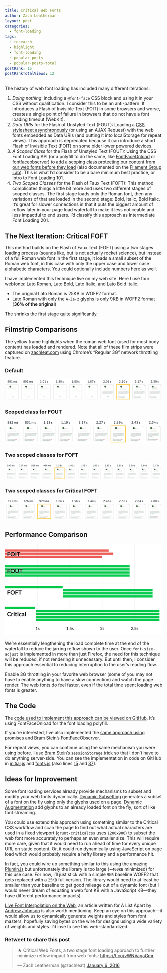 ```yaml
---
title: Critical Web Fonts
author: Zach Leatherman
layout: post
categories:
  - font-loading
tags:
  - research
  - highlight
  - font-loading
  - popular-posts
  - popular-posts-total
postRank: 15
postRankTotalViews: 12
---
```


The history of web font loading has included many different iterations:

1. *Doing nothing*: including a `@font-face` CSS block and using it in your CSS without qualification. I consider this to be an anti-pattern. It introduces a Flash of Invisible Text (FOIT) in some browsers and worse, creates a single point of failure in browsers that do not have a font loading timeout (WebKit).
1. *Data URIs* for the Flash of Unstyled Text (FOUT): Loading a [CSS stylesheet asynchronously](https://www.filamentgroup.com/lab/font-loading.html) (or using an AJAX Request) with the web fonts embedded as Data URIs (and putting it into localStorage for repeat views). This approach is deprecated because it can introduce a short Flash of Invisible Text (FOIT) on some older lower powered devices.
1. *A Scoped Class* for the Flash of Unstyled Text (FOUT): Using the CSS Font Loading API (or a polyfill to do the same, like [FontFaceOnload](https://github.com/zachleat/fontfaceonload/) or [fontfaceobserver](https://github.com/bramstein/fontfaceobserver)) to [add a scoping class protecting our content from our web fonts before they load](https://dev.opera.com/articles/better-font-face/) (also documented on the [Filament Group Lab](https://www.filamentgroup.com/lab/font-events.html)). This is what I’d consider to be a bare minimum best practice, or Intro to Font Loading 101.
1. *Two Scoped Classes* for the Flash of Faux Text (FOFT): This method complicates things a little bit more and uses two different stages of scoped classes. The first stage loads only the Roman font, then any variations of that are loaded in the second stage: Bold, Italic, Bold Italic. It’s great for slower connections in that it puts the biggest amount of reflow later in your page load waterfall to make it less noticeable and less impactful to end users. I’d classify this approach as Intermediate Font Loading 201.

## The Next Iteration: Critical FOFT

This method builds on the Flash of Faux Text (FOFT) using a two stages loading process (sounds like, but is not actually rocket science), but instead of a full Roman web font in the first stage, it loads a small subset of the Roman web font, in this case with only the upper case and lower case alphabetic characters. You could optionally include numbers here as well.

I have implemented this technique live on my web site. Here I use four webfonts: Lato Roman, Lato Bold, Lato Italic, and Lato Bold Italic.

* The original Lato Roman is 25KB in WOFF2 format.
* Lato Roman with only the `A-Za-z` glyphs is only 9KB in WOFF2 format (**36% of the original**)

The shrinks the first stage quite significantly.

## Filmstrip Comparisons

The yellow frame highlights when the roman web font (used for most body content) has loaded and rendered. Note that all of these film strips were captured on [zachleat.com](http://www.zachleat.com/web/) using Chrome’s “Regular 3G” network throttling feature.

### Default

<img src="/web/img/posts/critical-fonts/default-3.png" alt="Default Font Loading Filmstrip showing FOIT" class="primary">

### Scoped class for FOUT

<img src="/web/img/posts/critical-fonts/fout-1.png" alt="Font Loading Filmstrip showing FOUT" class="primary">

### Two scoped classes for FOFT

<img src="/web/img/posts/critical-fonts/foft-1.png" alt="Font Loading Filmstrip showing FOFT" class="primary">

### Two scoped classes for Critical FOFT

<img src="/web/img/posts/critical-fonts/critical-foft-2.png" alt="Font Loading Filmstrip showing Critical + FOFT" class="primary">

## Performance Comparison

<img src="/web/img/posts/critical-fonts/benchmarks.svg" onerror="this.src='/web/img/posts/critical-fonts/benchmarks.png'; this.onerror=null;" alt="A visual comparison showing the waterfalls for Default, FOUT, FOFT, and Critical FOFT">

We’re essentially lengthening the load complete time at the end of the waterfall to reduce the jarring reflow shown to the user. Once `font-size-adjust` is implemented in more than just Firefox, the need for this technique will be reduced, if not rendering it unnecessary. But until then, I consider this approach essential to reducing interruption to the user’s reading flow.

Enable 3G throttling in your favorite web browser (some of you may not have to enable anything to have a slow connection) and watch the page render. The web fonts do feel faster, even if the total time spent loading web fonts is greater.

## The Code

The [code used to implement this approach can be viewed on GitHub](https://github.com/zachleat/zachleat.com/blob/5369a74e3edf32e861d5b0bfdbf0177dbc3e596f/web/js/fonts.js). It’s using FontFaceOnload for the font loading polyfill.

If you’re interested, I’ve also implemented the [same approach using promises and Bram Stein’s FontFaceObserver](https://github.com/zachleat/zachleat.com/blob/5369a74e3edf32e861d5b0bfdbf0177dbc3e596f/web/js/fonts-fontfaceobserver.js).

For repeat views, you can continue using the same mechanism you were using before. I use [Bram Stein’s `sessionStorage` trick](https://speakerdeck.com/bramstein/web-fonts-performance?slide=115) so that I don’t have to do anything server-side. You can see the implementation in code on GitHub in [initial.js](https://github.com/zachleat/zachleat.com/blob/0bf3acde8ad9c7ad99bcd32e2332465004c765ce/web/js/initial.js#L27) and [fonts.js](https://github.com/zachleat/zachleat.com/blob/5369a74e3edf32e861d5b0bfdbf0177dbc3e596f/web/js/fonts.js#L6) (also lines [15](https://github.com/zachleat/zachleat.com/blob/5369a74e3edf32e861d5b0bfdbf0177dbc3e596f/web/js/fonts.js#L15) and [37](https://github.com/zachleat/zachleat.com/blob/5369a74e3edf32e861d5b0bfdbf0177dbc3e596f/web/js/fonts.js#L37)).

## Ideas for Improvement

Some font loading services already provide mechanisms to subset and modify your web fonts dynamically. [Dynamic Subsetting](http://www.ascendercorp.us/services/screen-imaging-solutions/dynamicsubsetting) generates a subset of a font on the fly using only the glyphs used on a page. [Dynamic Augmentation](http://blog.typekit.com/2015/06/15/announcing-east-asian-web-font-support/) add glyphs to an already loaded font on the fly, sort of like font streaming.

You could use extend this approach using something similar to the Critical CSS workflow and scan the page to find out what actual characters are used in a fixed viewport (`grunt-criticalcss` uses `1200x900`) to subset the web font more accurately to perhaps an even smaller size. This will require more care, given that it would need to run ahead of time for every unique URL on static content. Or, it could run dynamically using JavaScript on page load which would probably require a hefty library and a performance hit.

In fact, you could wire up something similar to this using the amazing [Plumin.js](http://www.pluminjs.com/) but unfortunately the library is too large (~`400KB` minimized) for this use case. For now, I’ll just stick with a simple `9KB` baseline WOFF2 that gets replaced with a `25KB` full version. The library would need to at least be smaller than your baseline to get good mileage out of a dynamic font (but I would never dream of equating a web font KB with a JavaScript KB—they have different performance impacts).

[Live Font Interpolation on the Web](http://alistapart.com/article/live-font-interpolation-on-the-web), an article written for A List Apart by [Andrew Johnson](https://twitter.com/aetherpoint) is also worth mentioning. Keep an eye on this approach—it would allow us to dynamically generate weights and styles from font masters, hopefully saving bytes on the wire for designs using a wide variety of weights and styles. I’d love to see this web-standardized.

<div class="retweettoshare">
	<h3 class="retweettoshare_title">Retweet to share this post</h3>
	<div class="retweettoshare_widget">
		<blockquote class="twitter-tweet" data-lang="en"><p lang="en" dir="ltr">★ Critical Web Fonts, a two stage font loading approach to further minimize reflow impact from web fonts: <a href="https://t.co/vWNVagaGmr">https://t.co/vWNVagaGmr</a></p>&mdash; Zach Leatherman (@zachleat) <a href="https://twitter.com/zachleat/status/684747486397779969">January 6, 2016</a></blockquote>
	</div>
</div>
